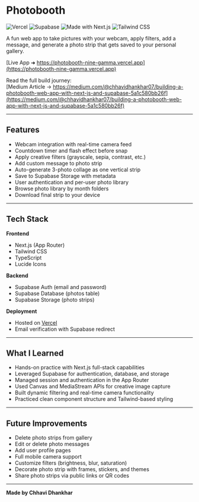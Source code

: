 # Photobooth

![Vercel](https://img.shields.io/badge/Deployed-Vercel-black?logo=vercel)
![Supabase](https://img.shields.io/badge/Backend-Supabase-3ECF8E?logo=supabase)
![Made with Next.js](https://img.shields.io/badge/Next.js-13+-blue.svg?logo=next.js)
![Tailwind CSS](https://img.shields.io/badge/Style-TailwindCSS-blue?logo=tailwind-css)

A fun web app to take pictures with your webcam, apply filters, add a message, and generate a photo strip that gets saved to your personal gallery.

[Live App ➜ https://photobooth-nine-gamma.vercel.app](https://photobooth-nine-gamma.vercel.app)

Read the full build journey:  
[Medium Article → https://medium.com/@chhavidhankhar07/building-a-photobooth-web-app-with-next-js-and-supabase-5a1c580bb26f](https://medium.com/@chhavidhankhar07/building-a-photobooth-web-app-with-next-js-and-supabase-5a1c580bb26f)

---

## Features

- Webcam integration with real-time camera feed  
- Countdown timer and flash effect before snap  
- Apply creative filters (grayscale, sepia, contrast, etc.)  
- Add custom message to photo strip  
- Auto-generate 3-photo collage as one vertical strip  
- Save to Supabase Storage with metadata  
- User authentication and per-user photo library  
- Browse photo library by month folders  
- Download final strip to your device  

---

## Tech Stack

**Frontend**  
- Next.js (App Router)  
- Tailwind CSS  
- TypeScript  
- Lucide Icons

**Backend**  
- Supabase Auth (email and password)  
- Supabase Database (photos table)  
- Supabase Storage (photo strips)

**Deployment**  
- Hosted on [Vercel](https://vercel.com)  
- Email verification with Supabase redirect  

---

## What I Learned

- Hands-on practice with Next.js full-stack capabilities  
- Leveraged Supabase for authentication, database, and storage  
- Managed session and authentication in the App Router  
- Used Canvas and MediaStream APIs for creative image capture  
- Built dynamic filtering and real-time camera functionality  
- Practiced clean component structure and Tailwind-based styling  

---

## Future Improvements

- Delete photo strips from gallery  
- Edit or delete photo messages  
- Add user profile pages  
- Full mobile camera support  
- Customize filters (brightness, blur, saturation)  
- Decorate photo strip with frames, stickers, and themes  
- Share photo strips via public links or QR codes  

---

**Made by Chhavi Dhankhar**


